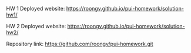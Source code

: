 HW 1 Deployed website: https://roongv.github.io/pui-homework/solution-hw1/ 

HW 2 Deployed website: https://roongv.github.io/pui-homework/solution-hw2/

Repository link: https://github.com/roongv/pui-homework.git
